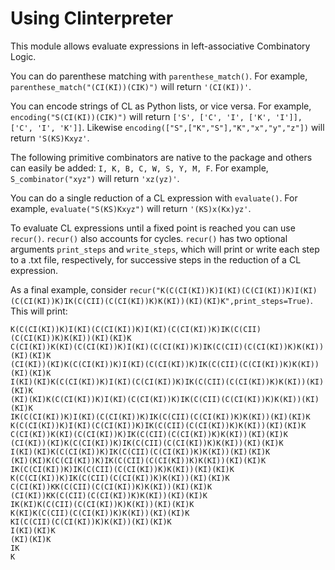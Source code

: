 # Using Clinterpreter
This module allows evaluate expressions in left-associative Combinatory Logic.

You can do parenthese matching with `parenthese_match()`. For example, `parenthese_match("(CI(KI))(CIK)")` will return `'(CI(KI))'`.

You can encode strings of CL as Python lists, or vice versa. For example, `encoding("S(CI(KI))(CIK)")` will return `['S', ['C', 'I', ['K', 'I']], ['C', 'I', 'K']]`. Likewise `encoding(["S",["K","S"],"K","x","y","z"])` will return `'S(KS)Kxyz'`.

The following primitive combinators are native to the package and others can easily be added: `I, K, B, C, W, S, Y, M, F`. For example, `S_combinator("xyz")` will return `'xz(yz)'`.

You can do a single reduction of a CL expression with `evaluate()`. For example, `evaluate("S(KS)Kxyz")` will return `'(KS)x(Kx)yz'`.

To evaluate CL expressions until a fixed point is reached you can use `recur()`. `recur()` also accounts for cycles. `recur()` has two optional arguments `print_steps` and `write_steps`, which will print or write each step to a .txt file, respectively, for successive steps in the reduction of a CL expression.

As a final example, consider `recur("K(C(CI(KI))K)I(KI)(C(CI(KI))K)I(KI)(C(CI(KI))K)IK(C(CII)(C(CI(KI))K)K(KI))(KI)(KI)K",print_steps=True)`. This will print:
```
K(C(CI(KI))K)I(KI)(C(CI(KI))K)I(KI)(C(CI(KI))K)IK(C(CII)(C(CI(KI))K)K(KI))(KI)(KI)K
C(CI(KI))K(KI)(C(CI(KI))K)I(KI)(C(CI(KI))K)IK(C(CII)(C(CI(KI))K)K(KI))(KI)(KI)K
(CI(KI))(KI)K(C(CI(KI))K)I(KI)(C(CI(KI))K)IK(C(CII)(C(CI(KI))K)K(KI))(KI)(KI)K
I(KI)(KI)K(C(CI(KI))K)I(KI)(C(CI(KI))K)IK(C(CII)(C(CI(KI))K)K(KI))(KI)(KI)K
(KI)(KI)K(C(CI(KI))K)I(KI)(C(CI(KI))K)IK(C(CII)(C(CI(KI))K)K(KI))(KI)(KI)K
IK(C(CI(KI))K)I(KI)(C(CI(KI))K)IK(C(CII)(C(CI(KI))K)K(KI))(KI)(KI)K
K(C(CI(KI))K)I(KI)(C(CI(KI))K)IK(C(CII)(C(CI(KI))K)K(KI))(KI)(KI)K
C(CI(KI))K(KI)(C(CI(KI))K)IK(C(CII)(C(CI(KI))K)K(KI))(KI)(KI)K
(CI(KI))(KI)K(C(CI(KI))K)IK(C(CII)(C(CI(KI))K)K(KI))(KI)(KI)K
I(KI)(KI)K(C(CI(KI))K)IK(C(CII)(C(CI(KI))K)K(KI))(KI)(KI)K
(KI)(KI)K(C(CI(KI))K)IK(C(CII)(C(CI(KI))K)K(KI))(KI)(KI)K
IK(C(CI(KI))K)IK(C(CII)(C(CI(KI))K)K(KI))(KI)(KI)K
K(C(CI(KI))K)IK(C(CII)(C(CI(KI))K)K(KI))(KI)(KI)K
C(CI(KI))KK(C(CII)(C(CI(KI))K)K(KI))(KI)(KI)K
(CI(KI))KK(C(CII)(C(CI(KI))K)K(KI))(KI)(KI)K
IK(KI)K(C(CII)(C(CI(KI))K)K(KI))(KI)(KI)K
K(KI)K(C(CII)(C(CI(KI))K)K(KI))(KI)(KI)K
KI(C(CII)(C(CI(KI))K)K(KI))(KI)(KI)K
I(KI)(KI)K
(KI)(KI)K
IK
K
```
